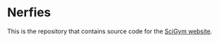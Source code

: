 # Nerfies

This is the repository that contains source code for the [SciGym website](https://h4duan.github.io/scigym.github.io/).


